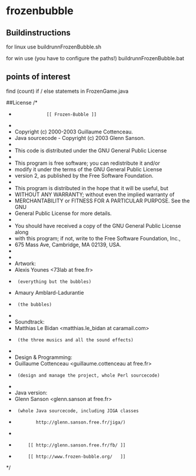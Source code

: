 # frozenbubble

## Buildinstructions

for linux use
buildrunnFrozenBubble.sh

for win use (you have to configure the paths!)
buildrunnFrozenBubble.bat

## points of interest
find (count) if / else statemets in FrozenGame.java



##License
/*
 *                 [[ Frozen-Bubble ]]
 *
 * Copyright (c) 2000-2003 Guillaume Cottenceau.
 * Java sourcecode - Copyright (c) 2003 Glenn Sanson.
 *
 * This code is distributed under the GNU General Public License 
 *
 * This program is free software; you can redistribute it and/or
 * modify it under the terms of the GNU General Public License
 * version 2, as published by the Free Software Foundation.
 * 
 * This program is distributed in the hope that it will be useful, but
 * WITHOUT ANY WARRANTY; without even the implied warranty of
 * MERCHANTABILITY or FITNESS FOR A PARTICULAR PURPOSE.  See the GNU
 * General Public License for more details.
 * 
 * You should have received a copy of the GNU General Public License along
 * with this program; if not, write to the Free Software Foundation, Inc.,
 * 675 Mass Ave, Cambridge, MA 02139, USA.
 *
 *
 * Artwork:
 *    Alexis Younes <73lab at free.fr>
 *      (everything but the bubbles)
 *    Amaury Amblard-Ladurantie <amaury at linuxfr.org>
 *      (the bubbles)
 *
 * Soundtrack:
 *    Matthias Le Bidan <matthias.le_bidan at caramail.com>
 *      (the three musics and all the sound effects)
 *
 * Design & Programming:
 *    Guillaume Cottenceau <guillaume.cottenceau at free.fr>
 *      (design and manage the project, whole Perl sourcecode)
 *
 * Java version:
 *    Glenn Sanson <glenn.sanson at free.fr>
 *      (whole Java sourcecode, including JIGA classes 
 *             http://glenn.sanson.free.fr/jiga/)
 *
 *          [[ http://glenn.sanson.free.fr/fb/ ]]
 *          [[ http://www.frozen-bubble.org/   ]]
 */

